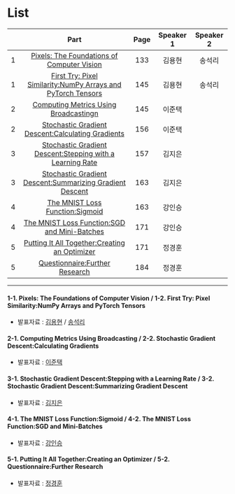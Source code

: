 # List
| | Part | Page | Speaker 1 | Speaker 2 |
|:-:|:-----:|:----:|:---------:|:---------:|
|1|[Pixels: The Foundations of Computer Vision](#1-1)|133|김용현|송석리|
|1|[First Try: Pixel Similarity:NumPy Arrays and PyTorch Tensors](#1-2)|145|김용현|송석리|
|2|[Computing Metrics Using Broadcastingn](#2-1)|145|이준택| |
|2|[Stochastic Gradient Descent:Calculating Gradients](#2-2)|156|이준택| |
|3|[Stochastic Gradient Descent:Stepping with a Learning Rate](#3-1)|157|김지은| |
|3|[Stochastic Gradient Descent:Summarizing Gradient Descent](#3-2)|163|김지은| |
|4|[The MNIST Loss Function:Sigmoid](#4-1)|163|강인승| |
|4|[The MNIST Loss Function:SGD and Mini-Batches](#4-2)|171|강인승| |
|5|[Putting It All Together:Creating an Optimizer](#5-1)|171|정경훈| |
|5|[Questionnaire:Further Research](#5-2)|184|정경훈| |



---

<div id="1-1"></div>
<div id="1-2"></div>

#### 1-1. Pixels: The Foundations of Computer Vision / 1-2. First Try: Pixel Similarity:NumPy Arrays and PyTorch Tensors
* 발표자료 : [김용현]() / [송석리](4th_Week_Tue_01_송석리_Neural%20Network%20Basic%20Model.pdf)

    

<div id="2-1"></div>
<div id="2-2"></div>
    
#### 2-1. Computing Metrics Using Broadcasting / 2-2. Stochastic Gradient Descent:Calculating Gradients
* 발표자료 : [이준택](4th_Week_Tue_02_이준택.pptx)
    


<div id="3-1"></div>
<div id="3-2"></div>

#### 3-1. Stochastic Gradient Descent:Stepping with a Learning Rate / 3-2. Stochastic Gradient Descent:Summarizing Gradient Descent
* 발표자료 : [김지은](4th_Week_Tue_03_김지은.pdf)
    




<div id="4-1"></div>
<div id="4-2"></div>

#### 4-1. The MNIST Loss Function:Sigmoid / 4-2. The MNIST Loss Function:SGD and Mini-Batches
* 발표자료 : [강인승](4th_Week_Tue_04_강인승.pdf)
    




<div id="5-1"></div>
<div id="5-2"></div>

#### 5-1. Putting It All Together:Creating an Optimizer / 5-2. Questionnaire:Further Research
* 발표자료 : [정경훈](4th_Week_Tue_05_정경훈.pdf)
  